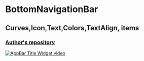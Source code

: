 # BottomNavigationBar
## Curves,Icon,Text,Colors,TextAlign, items
### [Author's repository](https://github.com/TheTechDesigner/BottomNavigationBar2-BottomNavyBar)

[![AppBar Title Widget video](https://img.youtube.com/vi/b5MK2qBWSlE/0.jpg)](https://youtu.be/b5MK2qBWSlE)
